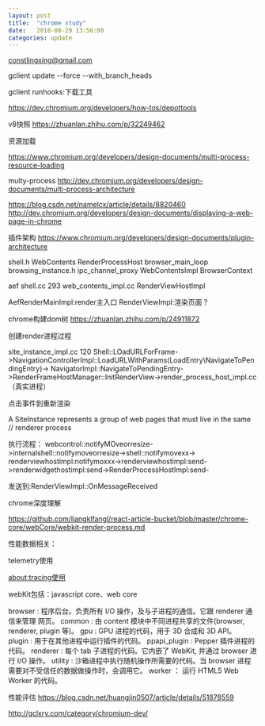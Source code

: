 ```yaml
---
layout: post
title:  "chrome study"
date:   2018-08-29 13:56:00
categories: update
---
```


constlingxing@gmail.com

gclient update --force --with_branch_heads

gclient runhooks:下载工具

https://dev.chromium.org/developers/how-tos/depottools

v8快照
https://zhuanlan.zhihu.com/p/32249462

资源加载

https://www.chromium.org/developers/design-documents/multi-process-resource-loading

multy-process
http://dev.chromium.org/developers/design-documents/multi-process-architecture

https://blog.csdn.net/namelcx/article/details/8820460
http://dev.chromium.org/developers/design-documents/displaying-a-web-page-in-chrome

插件架构
https://www.chromium.org/developers/design-documents/plugin-architecture

shell.h
WebContents
RenderProcessHost
browser_main_loop
browsing_instance.h
ipc_channel_proxy
WebContentsImpl
BrowserContext

aef
shell.cc 293 web_contents_impl.cc
RenderViewHostImpl


AefRenderMainImpl:render主入口
RenderViewImpl:渲染页面？

chrome构建dom树
https://zhuanlan.zhihu.com/p/24911872

创建render进程过程

site_instance_impl.cc 120
Shell::LOadURLForFrame->NavigationControllerImpl::LoadURLWithParams(LoadEntry\NavigateToPendingEntry\)->
NavigatorImpl::NavigateToPendingEntry->RenderFrameHostManager::InitRenderView->render_process_host_impl.cc（真实进程）

点击事件到重新渲染

A SiteInstance represents a group of web pages that must live in the same
// renderer process


执行流程：
webcontrol::notifyMOveorresize->internalshell::notifymoveorresize->shell::notifymovexx->
renderviewhostimpl:notifymoxxx->renderviewhostimpl:send->renderwidgethostimpl:send->RenderProcessHostImpl:send-

发送到:RenderViewImpl::OnMessageReceived


chrome深度理解

https://github.com/liangklfangl/react-article-bucket/blob/master/chrome-core/webCore/webkit-render-process.md

性能数据相关：

telemetry使用

[about:tracing使用](http://gclxry.com/%E4%BD%BF%E7%94%A8chrometracing%E5%B7%A5%E5%85%B7%E6%9D%A5%E6%9F%A5%E7%9C%8Bchrome%E5%86%85%E5%AD%98%E5%92%8Ccpu%E4%BD%BF%E7%94%A8%E7%8A%B6%E5%86%B5/)


webKit包括：javascript core、web core


browser : 程序后台。负责所有 I/O 操作，及与子进程的通信。它跟 renderer 通信来管理 网页。
common : 由 content 模块中不同进程共享的文件(browser, renderer, plugin 等)。
gpu : GPU 进程的代码，用于 3D 合成和 3D API。
plugin : 用于在其他进程中运行插件的代码。
ppapi_plugin : Pepper 插件进程的代码。
renderer : 每个 tab 子进程的代码。它内嵌了 WebKit, 并通过 browser 进行 I/O 操作。
utility : 沙箱进程中执行随机操作所需要的代码。当 browser 进程需要对不受信任的数据做操作时，会调用它。
worker ： 运行 HTML5 Web Worker 的代码。


性能评估
https://blog.csdn.net/huangjin0507/article/details/51878559

http://gclxry.com/category/chromium-dev/
